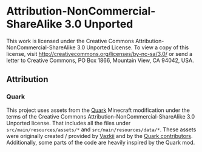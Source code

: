 # Attribution-NonCommercial-ShareAlike 3.0 Unported

This work is licensed under the Creative Commons Attribution-NonCommercial-ShareAlike 3.0 Unported License.
To view a copy of this license, visit http://creativecommons.org/licenses/by-nc-sa/3.0/ or send a letter to Creative Commons, PO Box 1866, Mountain View, CA 94042, USA.

## Attribution
### Quark
This project uses assets from the [Quark](https://github.com/VazkiiMods/Quark) Minecraft modification under the terms of the Creative Commons Attribution-NonCommercial-ShareAlike 3.0 Unported license.
That includes all the files under `src/main/resources/assets/*` and `src/main/resources/data/*`.
These assets were originally created / provided by [Vazkii](https://github.com/Vazkii) and by the [Quark contributors](https://github.com/VazkiiMods/Quark/graphs/contributors).
Additionally, some parts of the code are heavily inspired by the Quark mod. 